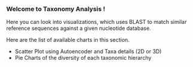### Welcome to Taxonomy Analysis !


Here you can look into visualizations, which uses BLAST to match similar reference sequences against a given nucleotide database.

Here are the list of available charts in this section.

* Scatter Plot using Autoencoder and Taxa details (2D or 3D)
* Pie Charts of the diversity of each taxonomic hierarchy
